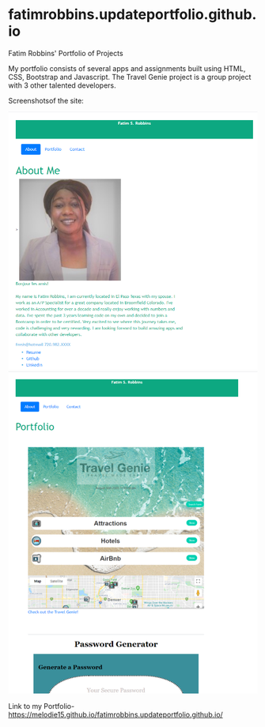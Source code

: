 # fatimrobbins.updateportfolio.github.io
Fatim Robbins' Portfolio of Projects

My portfolio consists of several apps and assignments built using HTML, CSS, Bootstrap and Javascript. The Travel Genie project is a group project with 3 other talented developers. 

Screenshotsof the site: 

<img src="portfolioscreenshot1.png" alt="portfolio screen shot">
<img src="portfolioscreenshot2.png" alt="portfolio screen shot #2">

Link to my Portfolio- https://melodie15.github.io/fatimrobbins.updateportfolio.github.io/
